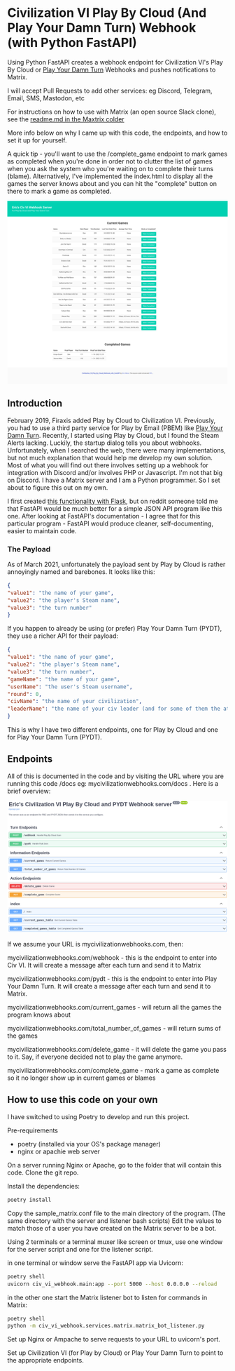 # Civilization VI Play By Cloud (And Play Your Damn Turn) Webhook (with Python FastAPI)

Using Python FastAPI creates a webhook endpoint for Civilization VI's Play By Cloud or [Play Your Damn Turn](https://www.playyourdamnturn.com/) Webhooks and pushes notifications to Matrix.

I will accept Pull Requests to add other services: eg Discord, Telegram, Email, SMS, Mastodon, etc

For instructions on how to use with Matrix (an open source Slack clone), see the [readme.md in the Maxtrix colder](https://github.com/djotaku/Civilization_VI_Play_By_Cloud_Webhook_with_FastAPI/tree/main/civ_vi_webhook/services/matrix)

More info below on why I came up with this code, the endpoints, and how to set it up for yourself.

A quick tip - you'll want to use the /complete_game endpoint to mark games as completed when you're done in order not to clutter the list of games when you ask the system who you're waiting on to complete their turns (blame).
Alternatively, I've implemented the index.html to display all the games the server knows about and you can hit the "complete" button on there to mark a game as completed.

![index.html](https://github.com/djotaku/Civilization_VI_Play_By_Cloud_Webhook_with_FastAPI/blob/d893555a70a8e2445ed73c2c68f17406004cfd10/screenshots/index.png)

## Introduction

February 2019, Firaxis added Play by Cloud to Civilization VI. Previously, you had to use a third party service for Play by Email (PBEM) like [Play Your Damn Turn](https://www.playyourdamnturn.com/). Recently, I started using Play by Cloud, but I found the Steam Alerts lacking. Luckily, the startup dialog tells you about webhooks. Unfortunately, when I searched the web, there were many implementations, but not much explanation that would help me develop my own solution. Most of what you will find out there involves setting up a webhook for integration with Discord and/or involves PHP or Javascript. I'm not that big on Discord. I have a Matrix server and I am a Python programmer. So I set about to figure this out on my own.

I first created [this functionality with Flask](http://www.ericsbinaryworld.com/2021/03/01/programming-jan-feb-2021/#civ-vi-play-by-cloud-webhook), but on reddit someone told me that FastAPI would be much better for a simple JSON API program like this one. After looking at FastAPI's documentation - I agree that for this particular program - FastAPI would produce cleaner, self-documenting, easier to maintain code.

### The Payload

As of March 2021, unfortunately the payload sent by Play by Cloud is rather annoyingly named and barebones. It looks like this:

```JSON
{
"value1": "the name of your game",
"value2": "the player's Steam name",
"value3": "the turn number"
}
```
If you happen to already be using (or prefer) Play Your Damn Turn (PYDT), they use a richer API for their payload:

```JSON
{
"value1": "the name of your game",
"value2": "the player's Steam name",
"value3": "the turn number",
"gameName": "the name of your game",
"userName": "the user's Steam username",
"round": 0,
"civName": "the name of your civilization",
"leaderName": "the name of your civ leader (and for some of them the attribute)"
}
```
This is why I have two different endpoints, one for Play by Cloud and one for Play Your Damn Turn (PYDT).

## Endpoints

All of this is documented in the code and by visiting the URL where you are running this code /docs eg: mycivilizationwebhooks.com/docs . Here is a brief overview:

![docs](https://github.com/djotaku/Civilization_VI_Play_By_Cloud_Webhook_with_FastAPI/blob/e0065bfe87022c914159eb158bf24aae92837b94/screenshots/docs.png)

If we assume your URL is mycivilizationwebhooks.com, then:

mycivilizationwebhooks.com/webhook - this is the endpoint to enter into Civ VI. It will create a message after each turn and send it to Matrix

mycivilizationwebhooks.com/pydt - this is the endpoint to enter into Play Your Damn Turn. It will create a message after each turn and send it to Matrix.

mycivilizationwebhooks.com/current_games - will return all the games the program knows about

mycivilizationwebhooks.com/total_number_of_games - will return sums of the games

mycivilizationwebhooks.com/delete_game - it will delete the game you pass to it. Say, if everyone decided not to play the game anymore.

mycivilizationwebhooks.com/complete_game - mark a game as complete so it no longer show up in current games or blames

## How to use this code on your own

I have switched to using Poetry to develop and run this project. 

Pre-requirements
- poetry (installed via your OS's package manager)
- nginx or apachie web server

On a server running Nginx or Apache, go to the folder that will contain this code. Clone the git repo.

Install the dependencies:

```bash
poetry install
```

Copy the sample_matrix.conf file to the main directory of the program. (The same directory with the server and listener bash scripts) Edit the values to match those of a user you have created on the Matrix server to be a bot. 

Using 2 terminals or a terminal muxer like screen or tmux, use one window for the server script and one for the listener script.

in one terminal or window serve the FastAPI app via Uvicorn:
```bash
poetry shell
uvicorn civ_vi_webhook.main:app --port 5000 --host 0.0.0.0 --reload
```

in the other one start the Matrix listener bot to listen for commands in Matrix: 
```bash
poetry shell
python -m civ_vi_webhook.services.matrix.matrix_bot_listener.py
```

Set up Nginx or Ampache to serve requests to your URL to uvicorn's port.

Set up Civilization VI (for Play by Cloud) or Play Your Damn Turn to point to the appropriate endpoints.